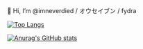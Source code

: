👋 Hi, I’m @imneverdied / オウセイブン / fydra

[![Top Langs](https://github-readme-stats.vercel.app/api/top-langs/?username=imneverdied&layout=compact)](https://github.com/anuraghazra/github-readme-stats)

[![Anurag's GitHub stats](https://github-readme-stats.vercel.app/api?username=imneverdied&theme=dark&show_icons=true)](https://github.com/anuraghazra/github-readme-stats)
